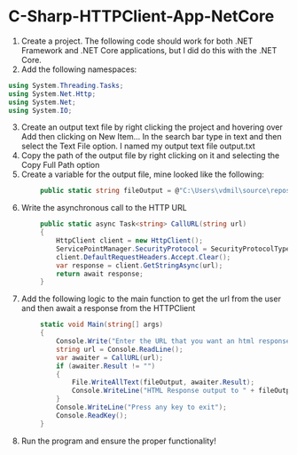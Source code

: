 # C-Sharp-HTTPClient-App-NetCore

1. Create a project. The following code should work for both .NET Framework and .NET Core applications, but I did do this with the .NET Core. 
2. Add the following namespaces: 

```csharp
using System.Threading.Tasks;
using System.Net.Http;
using System.Net;
using System.IO;
```

3. Create an output text file by right clicking the project and hovering over Add then clicking on New Item... In the search bar type in text and then select the Text File option. I named my output text file output.txt
4. Copy the path of the output file by right clicking on it and selecting the Copy Full Path option
5. Create a variable for the output file, mine looked like the following:

```csharp
        public static string fileOutput = @"C:\Users\vdmil\source\repos\HTTPClient_APP\HTTPClient_APP\output.txt";
```

6. Write the asynchronous call to the HTTP URL

```csharp
        public static async Task<string> CallURL(string url)
        {
            HttpClient client = new HttpClient();
            ServicePointManager.SecurityProtocol = SecurityProtocolType.Tls;
            client.DefaultRequestHeaders.Accept.Clear();
            var response = client.GetStringAsync(url);
            return await response;
        }
```

7. Add the following logic to the main function to get the url from the user and then await a response from the HTTPClient

```csharp
        static void Main(string[] args)
        {
            Console.Write("Enter the URL that you want an html response from: ");
            string url = Console.ReadLine();
            var awaiter = CallURL(url);
            if (awaiter.Result != "")
            {
                File.WriteAllText(fileOutput, awaiter.Result);
                Console.WriteLine("HTML Response output to " + fileOutput);
            }
            Console.WriteLine("Press any key to exit");
            Console.ReadKey();
        }
 ```
 
 8. Run the program and ensure the proper functionality!
